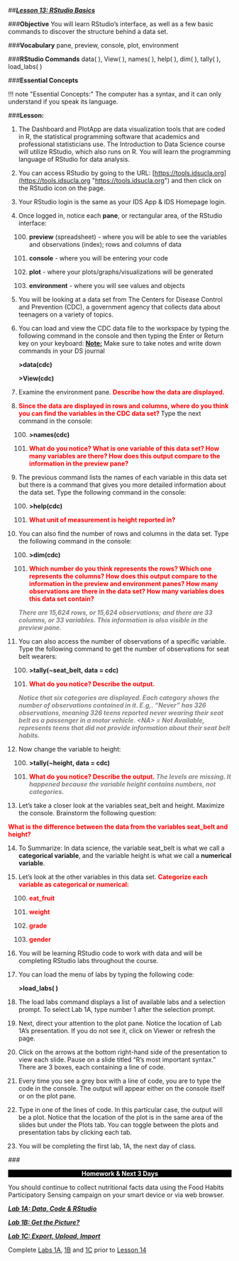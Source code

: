 ##***<u>Lesson 13: RStudio Basics</u>***

###**Objective**
You will learn RStudio’s interface, as well as a few basic commands to discover the structure behind
a data set.


###**Vocabulary**
pane, preview, console, plot, environment

###**RStudio Commands**
data( ), View( ), names( ), help( ), dim( ), tally( ), load_labs( )

###**Essential Concepts**

!!! note "Essential Concepts:"
    The computer has a syntax, and it can only understand if you speak its language.
    

###**Lesson:**
1. The Dashboard and PlotApp are data visualization tools that are coded in R,
the statistical programming software that academics and professional statisticians use. The
Introduction to Data Science course will utilize RStudio, which also runs on R. You will learn the
programming language of RStudio for data analysis.

2. You can access RStudio by going to the URL: [https://tools.idsucla.org](https://tools.idsucla.org "https://tools.idsucla.org") and
then click on the RStudio icon on the page.

3. Your RStudio login is the same as your IDS App & IDS Homepage login.

4. Once logged in, notice each **pane**, or rectangular area, of the RStudio interface:

    100. **preview** (spreadsheet) - where you will be able to see the variables and observations
    (index); rows and columns of data

    100. **console** - where you will be entering your code

    100. **plot** - where your plots/graphs/visualizations will be generated

    100. **environment** - where you will see values and objects

5. You will be looking at a data set from The Centers for Disease Control and
Prevention (CDC), a government agency that collects data about teenagers on a variety of topics.

6. You can load and view the CDC data file to the workspace by typing the following
command in the console and then typing the Enter or Return key on your keyboard: **<u>Note:</u>** Make sure to take notes and
write down commands in your DS journal

    **>data(cdc)**

    **>View(cdc)**

7. Examine the environment pane. <strong style="color: red;"> Describe how the data are displayed. </strong> 

8. <strong style="color: red;"> Since the data are displayed in rows and columns, where do you think you can find the variables in the CDC data set? </strong> Type the next command in the console:

    100. **>names(cdc)**

    100. <strong style="color: red;"> What do you notice? What is one variable of this data set? How many variables are
    there? How does this output compare to the information in the preview pane?  </strong>

9. The previous command lists the names of each variable in this data set but there is a command that gives you more detailed information about the data set. Type the following
command in the console:

    100. **>help(cdc)**

    100. <strong style="color: red;"> What unit of measurement is height reported in? </strong>

10. You can also find the number of rows and columns in the data set. Type the following command in the console:

    100. **>dim(cdc)**

    100. <strong style="color: red;"> Which number do you think represents the rows? Which one represents the
    columns? How does this output compare to the information in the preview and
    environment panes? How many observations are there in the data set? How many
    variables does this data set contain? </strong> 
    
    <span style="color:grey">***There are 15,624 rows, or 15,624 observations;
    and there are 33 columns, or 33 variables. This information is also visible in the
    preview pane.***</span>

11. You can also access the number of observations of a specific variable. Type the following command to get the number of observations for seat belt wearers:

    100. **>tally(~seat_belt, data = cdc)**

    100. <strong style="color: red;"> What do you notice? Describe the output. </strong> 
    
    <span style="color:grey">***Notice that six categories are
    displayed. Each category shows the number of observations contained in it. E.g,.
    “Never” has 326 observations, meaning 326 teens reported never wearing their
    seat belt as a passenger in a motor vehicle. &lt;NA> = Not Available, represents teens
    that did not provide information about their seat belt habits.***</span>

12. Now change the variable to height:

    100. **>tally(~height, data = cdc)**

    100. <strong style="color: red;"> What do you notice? Describe the output. </strong> <span style="color:grey">***The levels are missing. It happened
    because the variable height contains numbers, not categories.***</span>

13. Let’s take a closer look at the variables seat_belt and height. Maximize the console. Brainstorm the following question:

   <strong style="color: red;"> What is the difference between the data from the variables seat_belt and height? </strong>

14. To Summarize: In data science, the variable seat_belt is what we call a **categorical variable**, and
the variable height is what we call a **numerical variable**.

15. Let’s look at the other variables in this data set. <strong style="color: red;"> Categorize each variable as categorical
or numerical: </strong>

    100. <strong style="color: red;"> eat_fruit </strong>

    100. <strong style="color: red;"> weight </strong>

    100. <strong style="color: red;"> grade </strong>

    100. <strong style="color: red;"> gender </strong>

16. You will be learning RStudio code to work with data and will be completing
RStudio labs throughout the course.

17. You can load the menu of labs by typing the following code:

    **>load_labs( )**

18. The load labs command displays a list of available labs and a selection prompt. To select Lab 1A,
type number 1 after the selection prompt.

19. Next, direct your attention to the plot pane. Notice the location of Lab 1A’s presentation. If you do not see it, click on Viewer or refresh the page.

20. Click on the arrows at the bottom right-hand side of the presentation to view each slide. Pause on
a slide titled “R’s most important syntax.” There are 3 boxes, each containing a line of code.

21. Every time you see a grey box with a line of code, you are to type the code in the
console. The output will appear either on the console itself or on the plot pane.

22. Type in one of the lines of code. In this particular case, the output will be a plot. Notice that the location of the plot is in the same area of the slides but under the Plots tab. You can toggle between the plots and presentation tabs by clicking each tab.

23. You will be completing the first lab, 1A, the next day of class.


###<p style="background: black; color: white; text-align: center;">**Homework & Next 3 Days**</p>
You should continue to collect nutritional facts data using the Food Habits Participatory Sensing
campaign on your smart device or via web browser.

[<u>***Lab 1A: Data, Code & RStudio***</u>](lab1a.md)

[<u>***Lab 1B: Get the Picture?***</u>](lab1b.md)

[<u>***Lab 1C: Export, Upload, Import***</u>](lab1c.md)

Complete [Labs 1A](lab1a.md), [1B](lab1b.md) and [1C](lab1c.md) prior to [Lesson 14](lesson14.md)